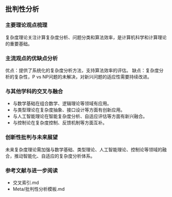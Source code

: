 ## 批判性分析

### 主要理论观点梳理

复杂度理论关注计算复杂度分析、问题分类和算法效率，是计算机科学和计算理论的重要基础。

### 主流观点的优缺点分析

优点：提供了系统化的复杂度分析方法，支持算法效率的评估。
缺点：复杂度分析的复杂性，P vs NP问题的未解决，对新兴问题的适应性需要持续改进。

### 与其他学科的交叉与融合

- 与数学基础在组合数学、逻辑理论等领域有应用。
- 与类型理论在复杂度抽象、接口设计等方面有创新应用。
- 与人工智能理论在智能复杂度分析、自适应评估等方面有新兴融合。
- 与控制论在复杂度控制、反馈机制等方面互补。

### 创新性批判与未来展望

未来复杂度理论需加强与数学基础、类型理论、人工智能理论、控制论等领域的融合，推动智能化、自适应的复杂度分析体系。

### 参考文献与进一步阅读

- 交叉索引.md
- Meta/批判性分析模板.md
